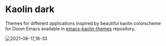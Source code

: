 # Kaolin dark

Themes for different applications inspired by beautiful kaolin colorscheme for Doom Emacs available in [emacs-kaolin-themes](https://github.com/ogdenwebb/emacs-kaolin-themes) repository.

![2021-08-17_18-33](https://user-images.githubusercontent.com/45176912/129765242-c1875b95-8d57-4b9c-8122-5f643c9fb1da.png)
